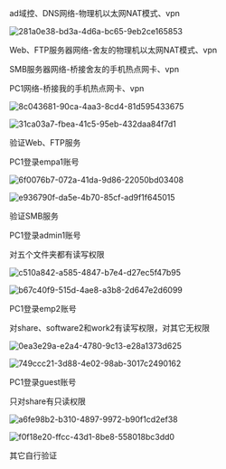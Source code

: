 ad域控、DNS网络-物理机以太网NAT模式、vpn

![281a0e38-bd3a-4d6a-bc65-9eb2ce165853](file:///C:/Users/%E5%8F%8C%E7%9E%B3/Pictures/Typedown/281a0e38-bd3a-4d6a-bc65-9eb2ce165853.png)



Web、FTP服务器网络-舍友的物理机以太网NAT模式、vpn





SMB服务器网络-桥接舍友的手机热点网卡、vpn





PC1网络-桥接我的手机热点网卡、vpn

![8c043681-90ca-4aa3-8cd4-81d595433675](file:///C:/Users/%E5%8F%8C%E7%9E%B3/Pictures/Typedown/8c043681-90ca-4aa3-8cd4-81d595433675.png)

![31ca03a7-fbea-41c5-95eb-432daa84f7d1](file:///C:/Users/%E5%8F%8C%E7%9E%B3/Pictures/Typedown/31ca03a7-fbea-41c5-95eb-432daa84f7d1.png)







验证Web、FTP服务



PC1登录empa1账号

![6f0076b7-072a-41da-9d86-22050bd03408](file:///C:/Users/%E5%8F%8C%E7%9E%B3/Pictures/Typedown/6f0076b7-072a-41da-9d86-22050bd03408.png)

![e936790f-da5e-4b70-85cf-ad9f1f645015](file:///C:/Users/%E5%8F%8C%E7%9E%B3/Pictures/Typedown/e936790f-da5e-4b70-85cf-ad9f1f645015.png)









验证SMB服务

PC1登录admin1账号

对五个文件夹都有读写权限

![c510a842-a585-4847-b7e4-d27ec5f47b95](file:///C:/Users/%E5%8F%8C%E7%9E%B3/Pictures/Typedown/c510a842-a585-4847-b7e4-d27ec5f47b95.png)

![b67c40f9-515d-4ae8-a3b8-2d647e2d6099](file:///C:/Users/%E5%8F%8C%E7%9E%B3/Pictures/Typedown/b67c40f9-515d-4ae8-a3b8-2d647e2d6099.png)





PC1登录emp2账号

对share、software2和work2有读写权限，对其它无权限

![0ea3e29a-e2a4-4780-9c13-e28a1373d625](file:///C:/Users/%E5%8F%8C%E7%9E%B3/Pictures/Typedown/0ea3e29a-e2a4-4780-9c13-e28a1373d625.png)

![749ccc21-3d88-4e02-98ab-3017c2490162](file:///C:/Users/%E5%8F%8C%E7%9E%B3/Pictures/Typedown/749ccc21-3d88-4e02-98ab-3017c2490162.png)



PC1登录guest账号

只对share有只读权限

![a6fe98b2-b310-4897-9972-b90f1cd2ef38](file:///C:/Users/%E5%8F%8C%E7%9E%B3/Pictures/Typedown/a6fe98b2-b310-4897-9972-b90f1cd2ef38.png)

![f0f18e20-ffcc-43d1-8be8-558018bc3dd0](file:///C:/Users/%E5%8F%8C%E7%9E%B3/Pictures/Typedown/f0f18e20-ffcc-43d1-8be8-558018bc3dd0.png)





其它自行验证
